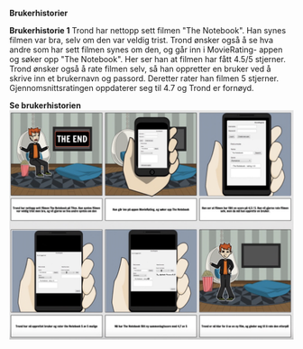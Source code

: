 **Brukerhistorier**

**Brukerhistorie 1**
Trond har nettopp sett filmen "The Notebook". Han synes filmen var bra, selv om den var veldig trist. Trond ønsker også å se hva andre som har sett filmen synes om den, og går inn i MovieRating- appen og søker opp "The Notebook". Her ser han at filmen har fått 4.5/5 stjerner. Trond ønsker også å rate filmen selv, så han oppretter en bruker ved å skrive inn et brukernavn og passord. Deretter rater han filmen 5 stjerner. Gjennomsnittsratingen oppdaterer seg til 4.7 og Trond er fornøyd. 

**Se brukerhistorien**
<img src="brukerhistorie.png" width="600">
